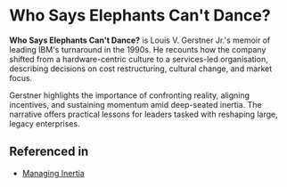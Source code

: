 # Who Says Elephants Can't Dance?

**Who Says Elephants Can't Dance?** is Louis V. Gerstner Jr.'s memoir of leading IBM's turnaround in the 1990s. He recounts how the company shifted from a hardware-centric culture to a services-led organisation, describing decisions on cost restructuring, cultural change, and market focus.

Gerstner highlights the importance of confronting reality, aligning incentives, and sustaining momentum amid deep-seated inertia. The narrative offers practical lessons for leaders tasked with reshaping large, legacy enterprises.

## Referenced in

- [Managing Inertia](/strategies/defensive/managing-inertia)
